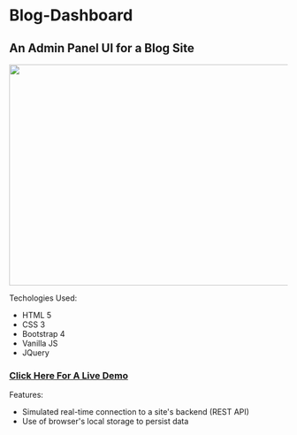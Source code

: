 # Blog-Dashboard
## An Admin Panel UI for a Blog Site

<img src="https://i.imgur.com/QWqfb8U.png" width="600" height="400" />

Techologies Used:
   - HTML 5
   - CSS 3
   - Bootstrap 4
   - Vanilla JS
   - JQuery

### [Click Here For A Live Demo](https://blog-admin-ui.netlify.com/index.html)

Features: 

- Simulated real-time connection to a site's backend (REST API)
- Use of browser's local storage to persist data
